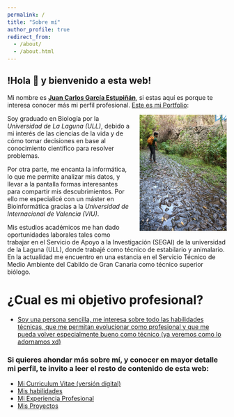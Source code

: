 ```yaml
---
permalink: /
title: "Sobre mí"
author_profile: true
redirect_from: 
  - /about/
  - /about.html
---
```


## **!Hola 👋 y bienvenido a esta web!**

Mi nombre es <u><strong>Juan Carlos García Estupiñán</strong></u>, si estas aquí es porque te interesa conocer más mi perfil profesional. <u>Este es mi Portfolio</u>:

<div style="float: right; margin-left: 20px;">
  <img src="../images/profile2.png" alt="Aventuras en el barranco de Azuaje" width="200px">
</div>

<p>
Soy graduado en Biología por la <i>Universidad de La Laguna (ULL)</i>, debido a mi interés de las ciencias de la vida y de cómo tomar decisiones en base al conocimiento científico para resolver problemas.
</p>

<p>
Por otra parte, me encanta la informática, lo que me permite analizar mis datos, y llevar a la pantalla formas interesantes para compartir mis descubrimientos. Por ello me especialicé con un máster en Bioinformática gracias a la <i>Universidad de Internacional de Valencia (VIU)</i>.
</p>

Mis estudios académicos me han dado oportunidades laborales tales como trabajar en el Servicio de Apoyo a la Investigación (SEGAI) de la universidad de la Laguna (ULL), donde trabajé como técnico de estabilario y animalario. En la actualidad me encuentro en una estancia en el Servicio Técnico de Medio Ambiente del Cabildo de Gran Canaria como técnico superior biólogo.


¿Cual es mi objetivo profesional?
======
* <u>Soy una persona sencilla, me interesa sobre todo las habilidades técnicas, que me permitan evolucionar como profesional y que me pueda volver especialmente bueno como técnico (ya veremos como lo adornamos xd)</u>

### Si quieres ahondar más sobre mí, y conocer en mayor detalle mi perfil, te invito a leer el resto de contenido de esta web:

* [Mi Curriculum Vitae (versión digital)](https://juancarlosbio.github.io/juancarlos_portfolio_esp//cv/)
* [Mis habilidades](https://juancarlosbio.github.io/juancarlos_portfolio_esp//habilidades/)
* [Mi Experiencia Profesional](https://juancarlosbio.github.io/juancarlos_portfolio_esp//experiencia/)
* [Mis Proyectos](https://juancarlosbio.github.io/juancarlos_portfolio_esp//proyectos/)
